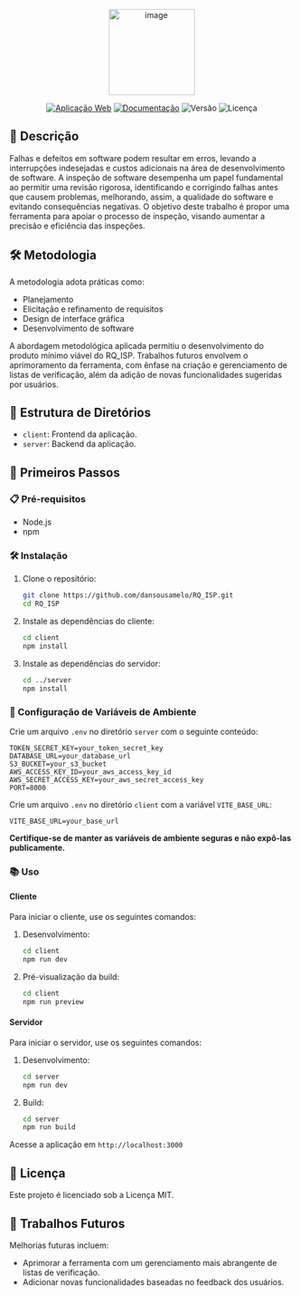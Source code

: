 <p align="center">
  <img width="152" alt="image" src="https://github.com/user-attachments/assets/c811324a-c760-470e-a7d9-a4bde9757915">
</p>


<p align="center">
    <a href="https://rq-isp.vercel.app/"><img src="https://img.shields.io/badge/Aplicação%20Web-Online-brightgreen" alt="Aplicação Web"></a>
    <a href="https://rq-isp.vercel.app/"><img src="https://img.shields.io/badge/Documentação-Disponível-blue" alt="Documentação"></a>
    <img src="https://img.shields.io/badge/Versão-1.0.0-purple" alt="Versão">
    <img src="https://img.shields.io/badge/Licença-MIT-green" alt="Licença">
</p>

## 📜 Descrição

Falhas e defeitos em software podem resultar em erros, levando a interrupções indesejadas e custos adicionais na área de desenvolvimento de software. A inspeção de software desempenha um papel fundamental ao permitir uma revisão rigorosa, identificando e corrigindo falhas antes que causem problemas, melhorando, assim, a qualidade do software e evitando consequências negativas. O objetivo deste trabalho é propor uma ferramenta para apoiar o processo de inspeção, visando aumentar a precisão e eficiência das inspeções.

## 🛠️ Metodologia

A metodologia adota práticas como:
- Planejamento
- Elicitação e refinamento de requisitos
- Design de interface gráfica
- Desenvolvimento de software

A abordagem metodológica aplicada permitiu o desenvolvimento do produto mínimo viável do RQ_ISP. Trabalhos futuros envolvem o aprimoramento da ferramenta, com ênfase na criação e gerenciamento de listas de verificação, além da adição de novas funcionalidades sugeridas por usuários.

## 📁 Estrutura de Diretórios

- `client`: Frontend da aplicação.
- `server`: Backend da aplicação.

## 🚀 Primeiros Passos

### 📋 Pré-requisitos

- Node.js
- npm

### 🛠️ Instalação

1. Clone o repositório:
    ```sh
    git clone https://github.com/dansousamelo/RQ_ISP.git
    cd RQ_ISP
    ```

2. Instale as dependências do cliente:
    ```sh
    cd client
    npm install
    ```

3. Instale as dependências do servidor:
    ```sh
    cd ../server
    npm install
    ```

### 🔧 Configuração de Variáveis de Ambiente

Crie um arquivo `.env` no diretório `server` com o seguinte conteúdo:
```plaintext
TOKEN_SECRET_KEY=your_token_secret_key
DATABASE_URL=your_database_url
S3_BUCKET=your_s3_bucket
AWS_ACCESS_KEY_ID=your_aws_access_key_id
AWS_SECRET_ACCESS_KEY=your_aws_secret_access_key
PORT=8000
```

Crie um arquivo `.env` no diretório `client` com a variável `VITE_BASE_URL`:
```plaintext
VITE_BASE_URL=your_base_url
```

**Certifique-se de manter as variáveis de ambiente seguras e não expô-las publicamente.**

### 📚 Uso

#### Cliente

Para iniciar o cliente, use os seguintes comandos:

1. Desenvolvimento:
    ```sh
    cd client
    npm run dev
    ```

2. Pré-visualização da build:
    ```sh
    cd client
    npm run preview
    ```

#### Servidor

Para iniciar o servidor, use os seguintes comandos:

1. Desenvolvimento:
    ```sh
    cd server
    npm run dev
    ```

2. Build:
    ```sh
    cd server
    npm run build
    ```


Acesse a aplicação em `http://localhost:3000`

## 📄 Licença

Este projeto é licenciado sob a Licença MIT.

## 🔮 Trabalhos Futuros

Melhorias futuras incluem:
- Aprimorar a ferramenta com um gerenciamento mais abrangente de listas de verificação.
- Adicionar novas funcionalidades baseadas no feedback dos usuários.
